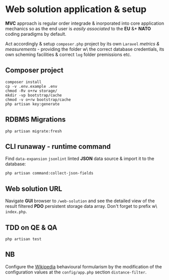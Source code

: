 # Web solution application & setup

**MVC** approach is regular order integrade & inorporated into core application
mechanics so as the end user is *easily associated* to the **EU** &* **NATO**
coding paradigms by default.

Act accordingly & setup `composer.php` project by its own `Laravel` *metrics &
measurements* - providing the folder w\ the correct database credentials, its
own scheming facilities & correct `log` folder premissions etc.

## Composer project

```shell
composer install
cp -v .env.example .env
chmod -Rv o+rw storage/
mkdir -vp bootstrap/cache
chmod -v o+rw bootstrap/cache
php artisan key:generate
```

## **RDBMS** Migrations

```shell
php artisan migrate:fresh
```

## **CLI** runaway - runtime command

Find `data-expansion` `jsonlint` linted **JSON** data source & import it to the
database:

```shell
php artisan command:collect-json-fields
```

## Web solution **URL**

Navigate **GUI** browser to `/web-solution` and see the detailed view of
the result filtered **PDO** persistent storage data array. Don't forget to
prefix w\ `index.php`.

## **TDD** on **QE** & **QA**

```shell
php artisan test
```

## NB

Configure the [Wikipedia](https://en.wikipedia.org/wiki/Great-circle_distance) behavioural formularism by the modification of the
configuration values at the `config/app.php` section `distance-filter`.
